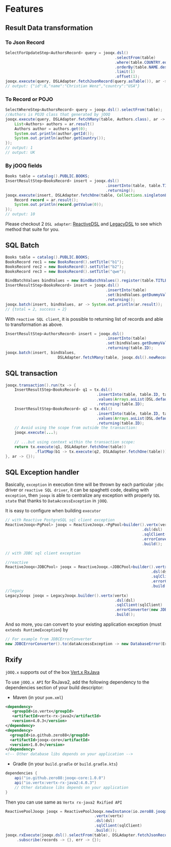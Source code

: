 # Features

## Result Data transformation

### To Json Record

```java
SelectForUpdateStep<AuthorsRecord> query = jooqx.dsl()
                                                .selectFrom(table)
                                                .where(table.COUNTRY.eq("USA"))
                                                .orderBy(table.NAME.desc())
                                                .limit(1)
                                                .offset(1);
jooqx.execute(query, DSLAdapter.fetchJsonRecord(query.asTable()), ar -> System.out.println(ar.result.toJson()));
// output: {"id":8,"name":"Christian Wenz","country":"USA"}
```

### To Record or POJO

```java
SelectWhereStep<AuthorsRecord> query = jooqx.dsl().selectFrom(table);
//Authors is POJO class that generated by jOOQ
jooqx.execute(query, DSLAdapter.fetchMany(table, Authors.class), ar -> {
    List<Authors> authors = ar.result()
    Authors author = authors.get(0);
    System.out.println(author.getId());
    System.out.println(author.getCountry());
});
// output: 1
// output: UK
```

### By jOOQ fields

```java
Books table = catalog().PUBLIC.BOOKS;
InsertResultStep<BooksRecord> insert = jooqx.dsl()
                                            .insertInto(table, table.TITLE).values("aha")
                                            .returning();
jooqx.execute(insert, DSLAdapter.fetchOne(table, Collections.singletonList(table.ID)), ar -> {
    Record record = ar.result();
    System.out.println(record.getValue(0));
});
// output: 10
```

Please checkout 2 `DSL adapter`: [ReactiveDSL](core/src/main/java/io/zero88/jooqx/ReactiveDSL.java) and [LegacyDSL](core/src/main/java/io/zero88/jooqx/LegacyDSL.java) to see which method that suite for you.

## SQL Batch

```java
Books table = catalog().PUBLIC.BOOKS;
BooksRecord rec1 = new BooksRecord().setTitle("b1");
BooksRecord rec2 = new BooksRecord().setTitle("b2");
BooksRecord rec3 = new BooksRecord().setTitle("qwe");

BindBatchValues bindValues = new BindBatchValues().register(table.TITLE).add(rec1, rec2, rec3);
InsertResultStep<BooksRecord> insert = jooqx.dsl()
                                            .insertInto(table)
                                            .set(bindValues.getDummyValues())
                                            .returning();
jooqx.batch(insert, bindValues, ar -> System.out.println(ar.result));
// {total = 2, success = 2}
```

With `reactive SQL client`, it is possible to returning list of records and able to transformation as above.

```java
InsertResultStep<AuthorsRecord> insert = jooqx.dsl()
                                            .insertInto(table)
                                            .set(bindValues.getDummyValues())
                                            .returning(table.ID);
jooqx.batch(insert, bindValues,
                       DSLAdapter.fetchMany(table, jooqx.dsl().newRecord(table.ID)), handler);
```

## SQL transaction

```java
jooqx.transaction().run(tx -> {
    InsertResultStep<BooksRecord> q1 = tx.dsl()
                                        .insertInto(table, table.ID, table.TITLE)
                                        .values(Arrays.asList(DSL.defaultValue(table.ID), "abc"))
                                        .returning(table.ID);
    InsertResultStep<BooksRecord> q2 = tx.dsl()
                                        .insertInto(table, table.ID, table.TITLE)
                                        .values(Arrays.asList(DSL.defaultValue(table.ID), "xyz"))
                                        .returning(table.ID);
    // Avoid using the scope from outside the transaction:
    jooqx.execute(...);
    
    // ...but using context within the transaction scope:
    return tx.execute(q1, DSLAdapter.fetchOne(table))
             .flatMap(b1 -> tx.execute(q2, DSLAdapter.fetchOne(table)));
}, ar -> {});
```

## SQL Exception handler

Basically, `exception` in execution time will be thrown by each particular `jdbc` driver or `reactive SQL driver`, it can be spaghetti code, dealing with `exception`, then `jooqx` is able to centralize any exception with properly `SQL state` that thanks to `DataAccessException` in `jOOQ`.

It is easy to configure when building `executor`

```java
// with Reactive PostgreSQL sql client exception
ReactiveJooqx<PgPool> jooqx = ReactiveJooqx.<PgPool>builder().vertx(vertx)
                                                            .dsl(dsl)
                                                            .sqlClient(sqlClient)
                                                            .errorConverter(new PgErrorConverter())
                                                            .build();

// with JDBC sql client exception

//reactive
ReactiveJooqx<JDBCPool> jooqx = ReactiveJooqx.<JDBCPool>builder().vertx(vertx)
                                                                .dsl(dsl)
                                                                .sqlClient(sqlClient)
                                                                .errorConverter(new JDBCErrorConverter())
                                                                .build();
//legacy
LegacyJooqx jooqx = LegacyJooqx.builder().vertx(vertx)
                                                .dsl(dsl)
                                                .sqlClient(sqlClient)
                                                .errorConverter(new JDBCErrorConverter())
                                                .build();
```

And so more, you can convert to your existing application exception (must `extends RuntimeException`) by

```java
// For example from JDBCErrorConverter
new JDBCErrorConverter().to(dataAccessException -> new DatabaseError(ErrorCode.Duplicate, dataAccessException))
```

## Rxify

`jOOQ.x` supports out of the box [Vert.x RxJava](https://vertx.io/docs/vertx-rx/java2/)

To use `jOOQ.x API` for RxJava2, add the following dependency to the dependencies section of your build descriptor:

- Maven (in your `pom.xml`)

```xml
<dependency>
   <groupId>io.vertx</groupId>
   <artifactId>vertx-rx-java2</artifactId>
   <version>4.0.3</version>
</dependency>
<dependency>
  <groupId>io.github.zero88</groupId>
  <artifactId>jooqx-core</artifactId>
  <version>1.0.0</version>
</dependency>
<!-- Other database libs depends on your application -->
```

- Gradle (in your `build.gradle` or `build.gradle.kts`)

```gradle
dependencies {
    api("io.github.zero88:jooqx-core:1.0.0")
    api("io.vertx:vertx-rx-java2:4.0.3")
    // Other database libs depends on your application
}
```

Then you can use same as `Vertx rx-java2 Rxified API`

```java
ReactivePoolJooqx jooqx = ReactivePoolJooqx.newInstance(io.zero88.jooqx.ReactivePoolJooqx.poolBuilder()
                                       .vertx(vertx)
                                       .dsl(dsl)
                                       .sqlClient(sqlClient)
                                       .build());
jooqx.rxExecute(jooqx.dsl().selectFrom(table), DSLAdapter.fetchJsonRecords(table))
     .subscribe(records -> {}, err -> {});
```
